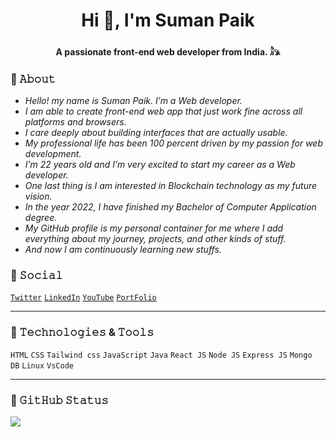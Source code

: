 <h1 align="center">Hi 👋, I'm Suman Paik</h1>
<h4 align="center">A passionate front-end web developer from India. 𓃦</h4>

### 🎯 𝙰𝚋𝚘𝚞𝚝
- _Hello! my name is Suman Paik. I’m a Web developer._
- _I am able to create front-end web app that just work fine across all platforms and browsers._ 
- _I care deeply about building interfaces that are actually usable._ 
- _My professional life has been 100 percent driven by my passion for web development._
- _I’m 22 years old and I’m very excited to start my career as a Web developer._ 
- _One last thing is I am interested in Blockchain technology as my future vision._ 
- _In the year 2022, I have finished my Bachelor of Computer Application degree._
- _My GitHub profile is my personal container for me where I add everything about my journey, projects, and other kinds of stuff._ 
- _And now I am continuously learning new stuffs._

### 🎯 𝚂𝚘𝚌𝚒𝚊𝚕
[`Twitter`](https://twitter.com/sumanpaikdev)
[`LinkedIn`](https://www.linkedin.com/in/suman-paik-21a2b5213/)
[`YouTube`](https://www.youtube.com/channel/UCR_xSSXs7j5luzlMWfgdvUw)
[`PortFolio`](https://sumanpaikdev.github.io/sumanpaik.dev/)
<hr/>

### 🎯 𝚃𝚎𝚌𝚑𝚗𝚘𝚕𝚘𝚐𝚒𝚎𝚜 & 𝚃𝚘𝚘𝚕𝚜
`HTML` `CSS` `Tailwind css` `JavaScript` `Java` `React JS` `Node JS` `Express JS` `Mongo DB` `Linux` `VsCode`

<hr />

### 🎯 𝙶𝚒𝚝𝙷𝚞𝚋 𝚂𝚝𝚊𝚝𝚞𝚜

![](https://github-readme-streak-stats.herokuapp.com/?user=sumanpaikdev&theme=dark&hide_border=true)<br/>
